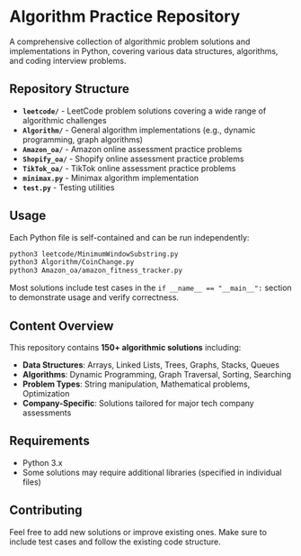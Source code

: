 # Algorithm Practice Repository

A comprehensive collection of algorithmic problem solutions and implementations in Python, covering various data structures, algorithms, and coding interview problems.

## Repository Structure

- **`leetcode/`** - LeetCode problem solutions covering a wide range of algorithmic challenges
- **`Algorithm/`** - General algorithm implementations (e.g., dynamic programming, graph algorithms)
- **`Amazon_oa/`** - Amazon online assessment practice problems
- **`Shopify_oa/`** - Shopify online assessment practice problems  
- **`TikTok_oa/`** - TikTok online assessment practice problems
- **`minimax.py`** - Minimax algorithm implementation
- **`test.py`** - Testing utilities

## Usage

Each Python file is self-contained and can be run independently:

```bash
python3 leetcode/MinimumWindowSubstring.py
python3 Algorithm/CoinChange.py
python3 Amazon_oa/amazon_fitness_tracker.py
```

Most solutions include test cases in the `if __name__ == "__main__":` section to demonstrate usage and verify correctness.

## Content Overview

This repository contains **150+ algorithmic solutions** including:

- **Data Structures**: Arrays, Linked Lists, Trees, Graphs, Stacks, Queues
- **Algorithms**: Dynamic Programming, Graph Traversal, Sorting, Searching
- **Problem Types**: String manipulation, Mathematical problems, Optimization
- **Company-Specific**: Solutions tailored for major tech company assessments

## Requirements

- Python 3.x
- Some solutions may require additional libraries (specified in individual files)

## Contributing

Feel free to add new solutions or improve existing ones. Make sure to include test cases and follow the existing code structure.